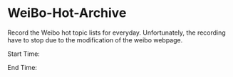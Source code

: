 # WeiBo-Hot-Archive
Record the Weibo hot topic lists for everyday.  Unfortunately, the recording have to stop due to the modification of the weibo webpage.

Start Time:

End Time:
